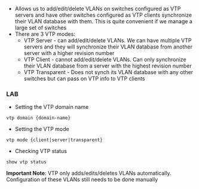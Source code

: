 - Allows us to add/edit/delete VLANs on switches configured as VTP servers and have other switches configured as VTP clients synchronize their VLAN database with them. This is quite convenient if we manage a large set of switches
- There are 3 VTP modes:
	- VTP Server - can add/edit/delete VLANs. We can have multiple VTP servers and they will synchronize their VLAN database from another server with a higher revision number
	- VTP Client - cannot add/edit/delete VLANs. Can only synchronize their VLAN database from a server with the highest revision number
	- VTP Transparent - Does not synch its VLAN database with any other switches but can pass on VTP info to VTP clients

### LAB

- Setting the VTP domain name
```
vtp domain {domain-name}
```
- Setting the VTP mode
```
vtp mode {client|server|transparent}
```
- Checking VTP status
```
show vtp status
```

**Important Note**: VTP only adds/edits/deletes VLANs automatically. Configuration of these VLANs still needs to be done manually
